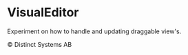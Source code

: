 # VisualEditor

Experiment on how to handle and updating draggable view's.



© Distinct Systems AB


